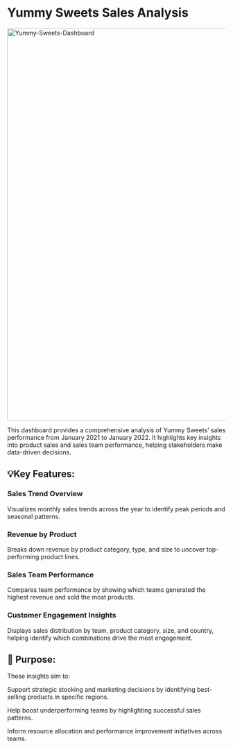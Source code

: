 # Yummy Sweets Sales Analysis

<img width="1621" height="904" alt="Yummy-Sweets-Dashboard" src="https://github.com/user-attachments/assets/4124bbb2-3783-4cb2-a79a-4517c6027398" />

This dashboard provides a comprehensive analysis of Yummy Sweets’ sales performance from January 2021 to January 2022. It highlights key insights into product sales and sales team performance, helping stakeholders make data-driven decisions.

## 💡Key Features:
### Sales Trend Overview
Visualizes monthly sales trends across the year to identify peak periods and seasonal patterns.

### Revenue by Product
Breaks down revenue by product category, type, and size to uncover top-performing product lines.

### Sales Team Performance
Compares team performance by showing which teams generated the highest revenue and sold the most products.

### Customer Engagement Insights
Displays sales distribution by team, product category, size, and country, helping identify which combinations drive the most engagement.

## 🤝 Purpose:
These insights aim to:

Support strategic stocking and marketing decisions by identifying best-selling products in specific regions.

Help boost underperforming teams by highlighting successful sales patterns.

Inform resource allocation and performance improvement initiatives across teams.
